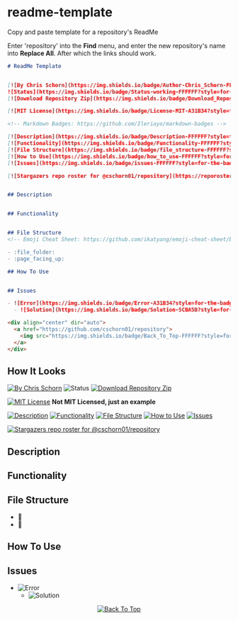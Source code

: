 # readme-template
Copy and paste template for a repository's ReadMe

Enter 'repository' into the **Find** menu, and enter the new repository's name into **Replace All**. After which the links should work.

```markdown
# ReadMe Template


[![By Chris Schorn](https://img.shields.io/badge/Author-Chris_Schorn-FFFFFF?style=for-the-badge)](https://github.com/cschorn01)
![Status](https://img.shields.io/badge/Status-working-FFFFFF?style=for-the-badge)
[![Download Repository Zip](https://img.shields.io/badge/Download_Repository_Zip-FFFFFF?style=for-the-badge)](https://github.com/cschorn01/repository/archive/refs/heads/main.zip)

[![MIT License](https://img.shields.io/badge/License-MIT-A31B34?style=for-the-badge)](https://mit-license.org/) **Not MIT Licensed, just an example**

<!-- Markdown Badges: https://github.com/Ileriayo/markdown-badges -->

[![Description](https://img.shields.io/badge/Description-FFFFFF?style=for-the-badge)](https://github.com/cschorn01/repository/tree/main#description)
[![Functionality](https://img.shields.io/badge/Functionality-FFFFFF?style=for-the-badge)](https://github.com/cschorn01/repository/tree/main#functionality)
[![File Structure](https://img.shields.io/badge/file_structure-FFFFFF?style=for-the-badge)](https://github.com/cschorn01/repository/tree/main#file-structure)
[![How to Use](https://img.shields.io/badge/how_to_use-FFFFFF?style=for-the-badge)](https://github.com/cschorn01/repository/tree/main#how-to-use)
[![Issues](https://img.shields.io/badge/issues-FFFFFF?style=for-the-badge)](https://github.com/cschorn01/repository/blob/main/README.md#issues)

[![Stargazers repo roster for @cschorn01/repository](https://reporoster.com/stars/cschorn01/repository)](https://github.com/cschorn01/repository/stargazers)


## Description


## Functionality


## File Structure
<!-- Emoji Cheat Sheet: https://github.com/ikatyang/emoji-cheat-sheet/blob/master/README.md -->

- :file_folder: 
- :page_facing_up: 

## How To Use


## Issues

- ![Error](https://img.shields.io/badge/Error-A31B34?style=for-the-badge) 
  - ![Solution](https://img.shields.io/badge/Solution-5CBA5B?style=for-the-badge) 

<div align="center" dir="auto">
  <a href="https://github.com/cschorn01/repository">
    <img src="https://img.shields.io/badge/Back_To_Top-FFFFFF?style=for-the-badge" alt="Back To Top">
  </a>
</div>
```

## How It Looks

[![By Chris Schorn](https://img.shields.io/badge/Author-Chris_Schorn-FFFFFF?style=for-the-badge)](https://github.com/cschorn01)
![Status](https://img.shields.io/badge/Status-working-FFFFFF?style=for-the-badge)
[![Download Repository Zip](https://img.shields.io/badge/Download_Repository_Zip-FFFFFF?style=for-the-badge)](https://github.com/cschorn01/readme-template/archive/refs/heads/main.zip)

[![MIT License](https://img.shields.io/badge/License-MIT-A31B34?style=for-the-badge)](https://mit-license.org/) **Not MIT Licensed, just an example**

<!-- Markdown Badges: https://github.com/Ileriayo/markdown-badges -->

[![Description](https://img.shields.io/badge/Description-FFFFFF?style=for-the-badge)](https://github.com/cschorn01/readme-template/tree/main#description)
[![Functionality](https://img.shields.io/badge/Functionality-FFFFFF?style=for-the-badge)](https://github.com/cschorn01/readme-template/tree/main#functionality)
[![File Structure](https://img.shields.io/badge/file_structure-FFFFFF?style=for-the-badge)](https://github.com/cschorn01/readme-template/tree/main#file-structure)
[![How to Use](https://img.shields.io/badge/how_to_use-FFFFFF?style=for-the-badge)](https://github.com/cschorn01/readme-template/tree/main#how-to-use)
[![Issues](https://img.shields.io/badge/issues-FFFFFF?style=for-the-badge)](https://github.com/cschorn01/readme-template/blob/main/README.md#issues)

[![Stargazers repo roster for @cschorn01/repository](https://reporoster.com/stars/cschorn01/readme-template)](https://github.com/cschorn01/repository/stargazers)


## Description


## Functionality


## File Structure
<!-- Emoji Cheat Sheet: https://github.com/ikatyang/emoji-cheat-sheet/blob/master/README.md -->

- :file_folder: 
- :page_facing_up: 

## How To Use


## Issues

- ![Error](https://img.shields.io/badge/Error-A31B34?style=for-the-badge) 
  - ![Solution](https://img.shields.io/badge/Solution-5CBA5B?style=for-the-badge) 

<div align="center" dir="auto">
  <a href="https://github.com/cschorn01/readme-template">
    <img src="https://img.shields.io/badge/Back_To_Top-FFFFFF?style=for-the-badge" alt="Back To Top">
  </a>
</div>
